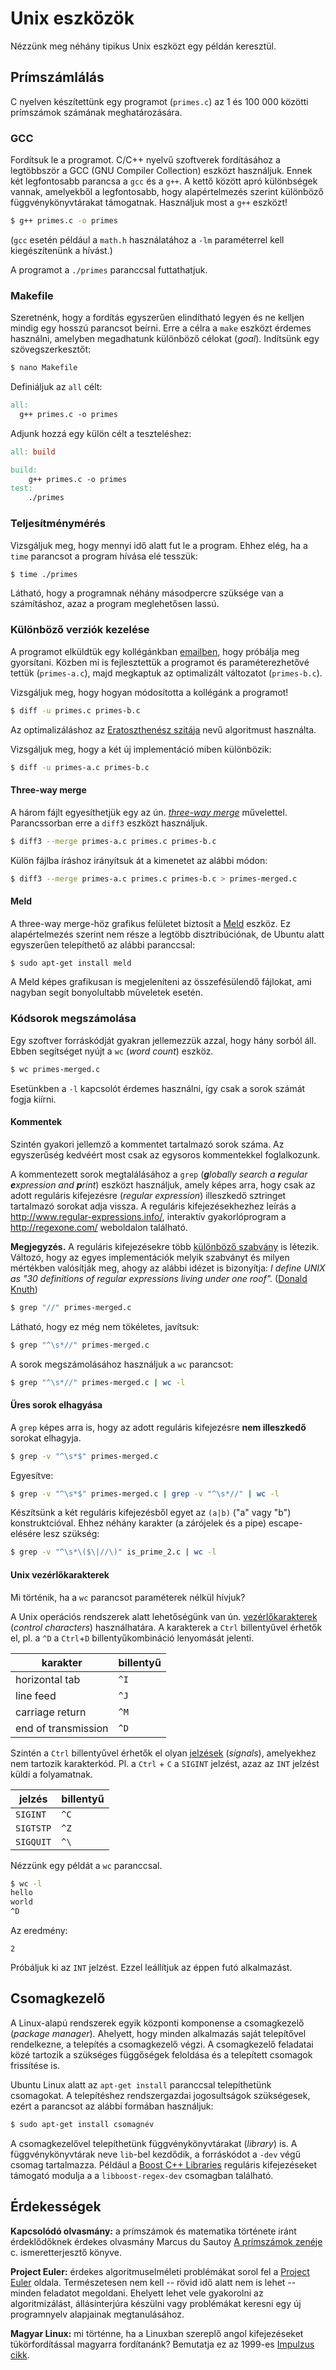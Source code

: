 # Unix eszközök

Nézzünk meg néhány tipikus Unix eszközt egy példán keresztül.

## Prímszámlálás

C nyelven készítettünk egy programot (`primes.c`) az 1 és 100 000 közötti prímszámok számának meghatározására.

### GCC

Fordítsuk le a programot. C/C++ nyelvű szoftverek fordításához a legtöbbször a GCC (GNU Compiler Collection) eszközt használjuk. Ennek két legfontosabb parancsa a `gcc` és a `g++`. A kettő között apró különbségek vannak, amelyekből a legfontosabb, hogy alapértelmezés szerint különböző függvénykönyvtárakat támogatnak. Használjuk most a `g++` eszközt!

```bash
$ g++ primes.c -o primes
```

(`gcc` esetén például a `math.h` használatához a `-lm` paraméterrel kell kiegészítenünk a hívást.)

A programot a `./primes` paranccsal futtathatjuk.

### Makefile

Szeretnénk, hogy a fordítás egyszerűen elindítható legyen és ne kelljen mindig egy hosszú parancsot beírni. Erre a célra a `make` eszközt érdemes használni, amelyben megadhatunk különböző célokat (_goal_). Indítsünk egy szövegszerkesztőt:

```bash
$ nano Makefile
```

Definiáljuk az `all` célt:

```Makefile
all:
  g++ primes.c -o primes
```

Adjunk hozzá egy külön célt a teszteléshez:

```Makefile
all: build

build:
	g++ primes.c -o primes
test:
	./primes
```

### Teljesítménymérés

Vizsgáljuk meg, hogy mennyi idő alatt fut le a program. Ehhez elég, ha a `time` parancsot a program hívása elé tesszük:

```bash
$ time ./primes
```

Látható, hogy a programnak néhány másodpercre szüksége van a számításhoz, azaz a program meglehetősen lassú.

### Különböző verziók kezelése

A programot elküldtük egy kollégánkban [emailben](http://theoatmeal.com/comics/email), hogy próbálja meg gyorsítani. Közben mi is fejlesztettük a programot és paraméterezhetővé tettük (`primes-a.c`), majd megkaptuk az optimalizált változatot (`primes-b.c`).

Vizsgáljuk meg, hogy hogyan módosította a kollégánk a programot!

```bash
$ diff -u primes.c primes-b.c
```

Az optimalizáláshoz az [Eratoszthenész szitája](http://hu.wikipedia.org/wiki/Eratoszthenész_szitája) nevű algoritmust használta.

Vizsgáljuk meg, hogy a két új implementáció miben különbözik:

```bash
$ diff -u primes-a.c primes-b.c
```

#### Three-way merge

A három fájlt egyesíthetjük egy az ún. [_three-way merge_](http://en.wikipedia.org/wiki/Merge_%28revision_control%29#Three-way_merge) művelettel. Parancssorban erre a `diff3` eszközt használjuk.

```bash
$ diff3 --merge primes-a.c primes.c primes-b.c
```

Külön fájlba íráshoz irányítsuk át a kimenetet az alábbi módon:

```bash
$ diff3 --merge primes-a.c primes.c primes-b.c > primes-merged.c
```

#### Meld

A three-way merge-höz grafikus felületet biztosít a [Meld](http://meldmerge.org/) eszköz. Ez alapértelmezés szerint nem része a legtöbb disztribúciónak, de Ubuntu alatt egyszerűen telepíthető az alábbi paranccsal:

```bash
$ sudo apt-get install meld
```

A Meld képes grafikusan is megjeleníteni az összefésülendő fájlokat, ami nagyban segít bonyolultabb műveletek esetén.

### Kódsorok megszámolása

Egy szoftver forráskódját gyakran jellemezzük azzal, hogy hány sorból áll. Ebben segítséget nyújt a `wc` (_word count_) eszköz.

```bash
$ wc primes-merged.c
```

Esetünkben a `-l` kapcsolót érdemes használni, így csak a sorok számát fogja kiírni.

#### Kommentek

Szintén gyakori jellemző a kommentet tartalmazó sorok száma. Az egyszerűség kedvéért most csak az egysoros kommentekkel foglalkozunk.

A kommentezett sorok megtalálásához a `grep` (_**g**lobally search a **r**egular **e**xpression and **p**rint_) eszközt használjuk, amely képes arra, hogy csak az adott reguláris kifejezésre (*regular expression*) illeszkedő sztringet tartalmazó sorokat adja vissza.  A reguláris kifejezésekhezhez leírás a <http://www.regular-expressions.info/>, interaktív gyakorlóprogram a <http://regexone.com/> weboldalon található.

**Megjegyzés.** A reguláris kifejezésekre több [különböző szabvány](https://en.wikipedia.org/wiki/Regular_expression#Standards) is létezik. Változó, hogy az egyes implementációk melyik szabványt és milyen mértékben valósítják meg, ahogy az alábbi idézet is bizonyítja: _I define UNIX as "30 definitions of regular expressions living under one roof"._ ([Donald Knuth](https://en.wikiquote.org/wiki/Donald_Knuth))

```bash
$ grep "//" primes-merged.c
```

Látható, hogy ez még nem tökéletes, javítsuk:

```bash
$ grep "^\s*//" primes-merged.c
```

A sorok megszámolásához használjuk a `wc` parancsot:

```bash
$ grep "^\s*//" primes-merged.c | wc -l
```

#### Üres sorok elhagyása

A `grep` képes arra is, hogy az adott reguláris kifejezésre **nem illeszkedő** sorokat elhagyja.

```bash
$ grep -v "^\s*$" primes-merged.c
```

Egyesítve:

```bash
$ grep -v "^\s*$" primes-merged.c | grep -v "^\s*//" | wc -l
```

Készítsünk a két reguláris kifejezésből egyet az `(a|b)` ("a" vagy "b") konstruktcióval. Ehhez néhány karakter (a zárójelek és a pipe) escape-elésére lesz szükség:

```bash
$ grep -v "^\s*\($\|//\)" is_prime_2.c | wc -l
```

#### Unix vezérlőkarakterek

Mi történik, ha a `wc` parancsot paraméterek nélkül hívjuk?

A Unix operációs rendszerek alatt lehetőségünk van ún. [vezérlőkarakterek](https://en.wikipedia.org/wiki/Control_character) (*control characters*) használhatára. A karakterek a `Ctrl` billentyűvel érhetők el, pl. a `^D` a `Ctrl`+`D` billentyűkombináció lenyomását jelenti.

karakter             | billentyű
-------------------- | -------------
horizontal tab       | `^I`
line feed            | `^J`
carriage return      | `^M`
end of transmission  | `^D`

Szintén a `Ctrl` billentyűvel érhetők el olyan [jelzések](https://en.wikipedia.org/wiki/Unix_signal) (*signals*), amelyekhez nem tartozik karakterkód. Pl. a `Ctrl` + `C` a `SIGINT` jelzést, azaz az `INT` jelzést küldi a folyamatnak.

jelzés               | billentyű
-------------------- | -------------
`SIGINT`             | `^C`
`SIGTSTP`            | `^Z`
`SIGQUIT`            | `^\`

Nézzünk egy példát a `wc` paranccsal.

```bash
$ wc -l
hello
world
^D
```

Az eredmény:

```
2
```

Próbáljuk ki az `INT` jelzést. Ezzel leállítjuk az éppen futó alkalmazást.

## Csomagkezelő

A Linux-alapú rendszerek egyik központi komponense a csomagkezelő (*package manager*). Ahelyett, hogy minden alkalmazás saját telepítővel rendelkezne, a telepítés a csomagkezelő végzi. A csomagkezelő feladatai közé tartozik a szükséges függőségek feloldása és a telepített csomagok frissítése is.

Ubuntu Linux alatt az `apt-get install` paranccsal telepíthetünk csomagokat. A telepítéshez rendszergazdai jogosultságok szükségesek, ezért a parancsot az alábbi formában használjuk:

```bash
$ sudo apt-get install csomagnév
```

A csomagkezelővel telepíthetünk függvénykönyvtárakat (_library_) is. A függvénykönyvtárak neve `lib`-bel kezdődik, a forráskódot a `-dev` végű csomag tartalmazza. Például a [Boost C++ Libraries](http://www.boost.org/) reguláris kifejezéseket támogató modulja a a `libboost-regex-dev` csomagban található.

## Érdekességek

**Kapcsolódó olvasmány:** a prímszámok és matematika története iránt érdeklődőknek érdekes olvasmány Marcus du Sautoy [A prímszámok zenéje](http://moly.hu/konyvek/marcus-du-sautoy-a-primszamok-zeneje) c. ismeretterjesztő könyve.

**Project Euler:** érdekes algoritmuselméleti problémákat sorol fel a [Project Euler](https://projecteuler.net/) oldala. Természetesen nem kell -- rövid idő alatt nem is lehet -- minden feladatot megoldani. Ehelyett lehet vele gyakorolni az algoritmizálást, állásinterjúra készülni vagy problémákat keresni egy új programnyelv alapjainak megtanulásához.

**Magyar Linux:** mi történne, ha a Linuxban szereplő angol kifejezéseket tükörfordítással magyarra fordítanánk? Bemutatja ez az 1999-es [Impulzus cikk](http://w3.impulzus.com/archivum/cikk/46/).
